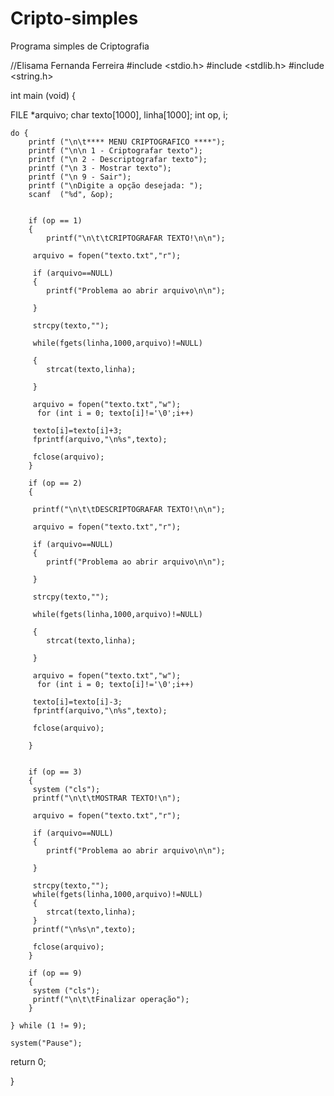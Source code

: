# Cripto-simples
Programa simples de Criptografia

//Elisama Fernanda Ferreira
#include <stdio.h>
#include <stdlib.h>
#include <string.h>


int main (void)
{

FILE *arquivo;
    char texto[1000], linha[1000];
    int op, i;
    
    do {
        printf ("\n\t**** MENU CRIPTOGRAFICO ****");
        printf ("\n\n 1 - Criptografar texto");
        printf ("\n 2 - Descriptografar texto");
        printf ("\n 3 - Mostrar texto");
        printf ("\n 9 - Sair");
        printf ("\nDigite a opção desejada: ");
        scanf  ("%d", &op);
        
    
        if (op == 1)
        {
            printf("\n\t\tCRIPTOGRAFAR TEXTO!\n\n");
         
         arquivo = fopen("texto.txt","r");
        
         if (arquivo==NULL)
         {
            printf("Problema ao abrir arquivo\n\n");
            
         }
         
         strcpy(texto,"");
         
         while(fgets(linha,1000,arquivo)!=NULL)
         
         {
            strcat(texto,linha);
            
         }
         
         arquivo = fopen("texto.txt","w");
          for (int i = 0; texto[i]!='\0';i++)
         
         texto[i]=texto[i]+3; 
         fprintf(arquivo,"\n%s",texto);
         
         fclose(arquivo);
        }
        
        if (op == 2) 
        {
         
         printf("\n\t\tDESCRIPTOGRAFAR TEXTO!\n\n");
         
         arquivo = fopen("texto.txt","r");
        
         if (arquivo==NULL)
         {
            printf("Problema ao abrir arquivo\n\n");
            
         }
         
         strcpy(texto,"");
         
         while(fgets(linha,1000,arquivo)!=NULL)
         
         {
            strcat(texto,linha);
            
         }
         
         arquivo = fopen("texto.txt","w");
          for (int i = 0; texto[i]!='\0';i++)
         
         texto[i]=texto[i]-3; 
         fprintf(arquivo,"\n%s",texto);
         
         fclose(arquivo);
         
        }
        
        
        if (op == 3)
        {
         system ("cls");
         printf("\n\t\tMOSTRAR TEXTO!\n");
         
         arquivo = fopen("texto.txt","r");
        
         if (arquivo==NULL)
         {
            printf("Problema ao abrir arquivo\n\n");
            
         }
         
         strcpy(texto,"");
         while(fgets(linha,1000,arquivo)!=NULL)
         {
            strcat(texto,linha);
         }
         printf("\n%s\n",texto);
 
         fclose(arquivo);
        }
        
        if (op == 9)
        {
         system ("cls");
         printf("\n\t\tFinalizar operação");
        }
        
    } while (1 != 9);
    
    system("Pause");
return 0;

}
